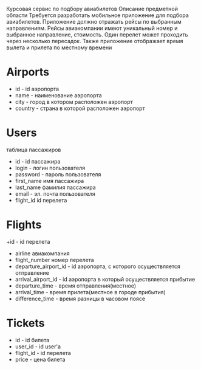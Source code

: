 Курсовая сервис по подбору авиабилетов
Описание предметной области
Требуется разработать мобильное приложение для подбора авиабилетов. Приложение должно отражать рейсы по выбранным направлениям. Рейсы авиакомпании имеют
уникальный номер и выбранное направление, стоимость. Один перелет может проходить через несколько пересадок. 
Также приложение отображает время вылета и прилета по местному времени
# Airports
+ id - id аэропорта
+ name - наименование аэропорта 
+ city - город в котором расположен аэропорт
+ country - страна в которой расположен аэропорт
# Users
таблица пассажиров
+ id - id пассажира
+ login - логин пользователя
+ password - пароль пользователя
+ first_name имя пассажира
+ last_name фамилия пассажира
+ email - эл. почта пользователя
+ flight_id id перелета
# Flights 
+id - id перелета
+ airline авиакомпания
+ flight_number номер перелета
+ departure_airport_id - id аэропорта, с которого осуществляется отправление
+ arrival_airport_id - id аэропорта в который осуществляется прибытие 
+ departure_time - время отправления(местное)
+ arrival_time - время прилета(местное в городе прибытия)
+ difference_time - время разницы в часовом поясе
# Tickets 
+ id - id билета
+ user_id - id user'a
+ flight_id - id перелета 
+ price - цена билета

